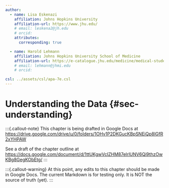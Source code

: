 ```yaml
---
author:
  - name: Lisa Eskenazi
    affiliation: Johns Hopkins University
    affiliation-url: https://www.jhu.edu/
    # email: leskena2@jh.edu
    # orcid:
    attributes:
      corresponding: true

  - name: Harold Lehmann
    affiliation: Johns Hopkins University School of Medicine
    affiliation-url: https://e-catalogue.jhu.edu/medicine/medical-students/subjects-instruction/health-sciences-informatics/
    # email: lehmann@jhmi.edu
    # orcid:

csl: ../assets/csl/apa-7e.csl
---
```


# Understanding the Data {#sec-understanding}

:::{.callout-note}
This chapter is being drafted in Google Docs at
<https://drive.google.com/drive/u/0/folders/1OHv1P2DKGucKBpSNEiQp8lGfR2xYHPAW>

See a draft of the chapter outline at
<https://docs.google.com/document/d/1ttUKgwVcIZHM87elrlUNV6Qi9thzOwKBg8GegKObEtg/>
:::

:::{.callout-warning}
At this point, any edits to this chapter should be made in Google Docs.
The current Markdown is for testing only.
It is NOT the source of truth (yet).
:::
